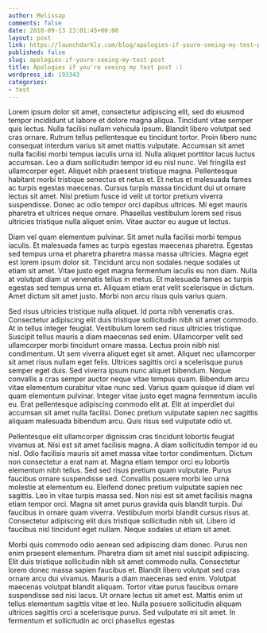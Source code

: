 ```yaml
---
author: Melissap
comments: false
date: 2018-09-13 23:01:45+00:00
layout: post
link: https://launchdarkly.com/blog/apologies-if-youre-seeing-my-test-post/
published: false
slug: apologies-if-youre-seeing-my-test-post
title: Apologies if you're seeing my test post :)
wordpress_id: 193343
categories:
- test
---
```


Lorem ipsum dolor sit amet, consectetur adipiscing elit, sed do eiusmod tempor incididunt ut labore et dolore magna aliqua. Tincidunt vitae semper quis lectus. Nulla facilisi nullam vehicula ipsum. Blandit libero volutpat sed cras ornare. Rutrum tellus pellentesque eu tincidunt tortor. Proin libero nunc consequat interdum varius sit amet mattis vulputate. Accumsan sit amet nulla facilisi morbi tempus iaculis urna id. Nulla aliquet porttitor lacus luctus accumsan. Leo a diam sollicitudin tempor id eu nisl nunc. Vel fringilla est ullamcorper eget. Aliquet nibh praesent tristique magna. Pellentesque habitant morbi tristique senectus et netus et. Et netus et malesuada fames ac turpis egestas maecenas. Cursus turpis massa tincidunt dui ut ornare lectus sit amet. Nisl pretium fusce id velit ut tortor pretium viverra suspendisse. Donec ac odio tempor orci dapibus ultrices. Mi eget mauris pharetra et ultrices neque ornare. Phasellus vestibulum lorem sed risus ultricies tristique nulla aliquet enim. Vitae auctor eu augue ut lectus.

Diam vel quam elementum pulvinar. Sit amet nulla facilisi morbi tempus iaculis. Et malesuada fames ac turpis egestas maecenas pharetra. Egestas sed tempus urna et pharetra pharetra massa massa ultricies. Magna eget est lorem ipsum dolor sit. Tincidunt arcu non sodales neque sodales ut etiam sit amet. Vitae justo eget magna fermentum iaculis eu non diam. Nulla at volutpat diam ut venenatis tellus in metus. Et malesuada fames ac turpis egestas sed tempus urna et. Aliquam etiam erat velit scelerisque in dictum. Amet dictum sit amet justo. Morbi non arcu risus quis varius quam.

Sed risus ultricies tristique nulla aliquet. Id porta nibh venenatis cras. Consectetur adipiscing elit duis tristique sollicitudin nibh sit amet commodo. At in tellus integer feugiat. Vestibulum lorem sed risus ultricies tristique. Suscipit tellus mauris a diam maecenas sed enim. Ullamcorper velit sed ullamcorper morbi tincidunt ornare massa. Lectus proin nibh nisl condimentum. Ut sem viverra aliquet eget sit amet. Aliquet nec ullamcorper sit amet risus nullam eget felis. Ultrices sagittis orci a scelerisque purus semper eget duis. Sed viverra ipsum nunc aliquet bibendum. Neque convallis a cras semper auctor neque vitae tempus quam. Bibendum arcu vitae elementum curabitur vitae nunc sed. Varius quam quisque id diam vel quam elementum pulvinar. Integer vitae justo eget magna fermentum iaculis eu. Erat pellentesque adipiscing commodo elit at. Elit at imperdiet dui accumsan sit amet nulla facilisi. Donec pretium vulputate sapien nec sagittis aliquam malesuada bibendum arcu. Quis risus sed vulputate odio ut.

Pellentesque elit ullamcorper dignissim cras tincidunt lobortis feugiat vivamus at. Nisi est sit amet facilisis magna. A diam sollicitudin tempor id eu nisl. Odio facilisis mauris sit amet massa vitae tortor condimentum. Dictum non consectetur a erat nam at. Magna etiam tempor orci eu lobortis elementum nibh tellus. Sed sed risus pretium quam vulputate. Purus faucibus ornare suspendisse sed. Convallis posuere morbi leo urna molestie at elementum eu. Eleifend donec pretium vulputate sapien nec sagittis. Leo in vitae turpis massa sed. Non nisi est sit amet facilisis magna etiam tempor orci. Magna sit amet purus gravida quis blandit turpis. Dui faucibus in ornare quam viverra. Vestibulum morbi blandit cursus risus at. Consectetur adipiscing elit duis tristique sollicitudin nibh sit. Libero id faucibus nisl tincidunt eget nullam. Neque sodales ut etiam sit amet.

Morbi quis commodo odio aenean sed adipiscing diam donec. Purus non enim praesent elementum. Pharetra diam sit amet nisl suscipit adipiscing. Elit duis tristique sollicitudin nibh sit amet commodo nulla. Consectetur lorem donec massa sapien faucibus et. Blandit libero volutpat sed cras ornare arcu dui vivamus. Mauris a diam maecenas sed enim. Volutpat maecenas volutpat blandit aliquam. Tortor vitae purus faucibus ornare suspendisse sed nisi lacus. Ut ornare lectus sit amet est. Mattis enim ut tellus elementum sagittis vitae et leo. Nulla posuere sollicitudin aliquam ultrices sagittis orci a scelerisque purus. Sed vulputate mi sit amet. In fermentum et sollicitudin ac orci phasellus egestas
